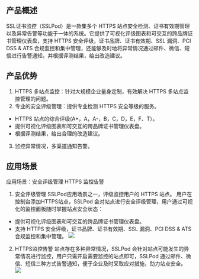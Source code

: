 
## 产品概述
SSL证书监控（SSLPod）是一款集多个 HTTPS 站点安全检测、证书有效期管理以及异常告警等功能于一体的系统。它提供了可视化评级图表和可交互的跨品牌证书管理仪表盘，支持 HTTPS 安全评级，证书品牌、证书有效期、SSL 漏洞、PCI DSS & ATS 合规监控和集中管理，还能够及时地将异常情况通过邮件、微信、短信进行告警通知。并根据评测结果，给出改造建议。

## 产品优势
1. HTTPS 多站点监控：针对大规模企业量身定制，有效解决 HTTPS 多站点监控管理的问题。
2. 专业的安全评级管理：提供专业检测 HTTPS 安全等级的服务。
 - 	HTTPS 站点的综合评级(A+，A，A-，B，C，D，E，F、T）。
 - 提供可视化评级图表和可交互的跨品牌证书管理仪表盘。
 - 根据评测结果，给出合理的改造建议。
3. 监控异常情况，多渠道通知告警。

## 应用场景
应用场景：安全评级管理  HTTPS 监控告警
1. 安全评级管理
SSLPod应用场景之一，评级监控用户的 HTTPS 站点。
用户在控制台添加HTTPS站点，SSLPod 会对站点进行安全评级管理，用户通过可视化的监控面板随时掌握站点安全状态：
 - 提供可视化评级图表和可交互的跨品牌证书管理仪表盘。
 - 支持 HTTPS 安全评级，证书品牌、证书有效期、SSL 漏洞、PCI DSS & ATS 合规监控和集中管理。
![](https://main.qcloudimg.com/raw/8d5765b9fa40a80b75b058c7aa41887d.png)
2. HTTPS监控告警
站点存在多种异常情况，SSLPod 会针对站点可能发生的异常情况进行监控，用户只需开启需要监控的站点即可，SSLPod 通过邮件、微信、短信三种方式告警通知，便于企业及时采取应对措施，助力站点安全。
![](https://main.qcloudimg.com/raw/c4e0265cf96497bb5d7c7ff48bad0908.png)

